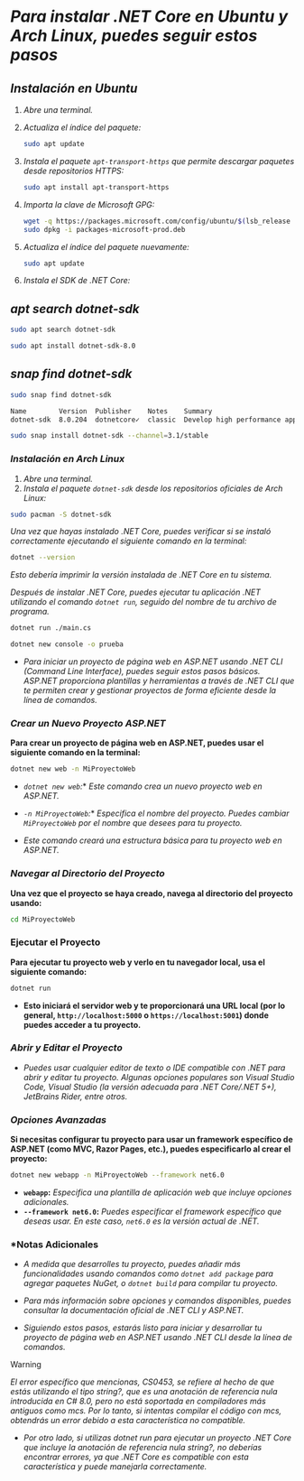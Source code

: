 <!-- Autor: Daniel Benjamin Perez Morales -->
<!-- GitHub: https://github.com/DanielPerezMoralesDev13 -->
<!-- Correo electrónico: danielperezdev@proton.me  -->
# ***Para instalar .NET Core en Ubuntu y Arch Linux, puedes seguir estos pasos***

## ***Instalación en Ubuntu***

1. *Abre una terminal.*
2. *Actualiza el índice del paquete:*

    ```bash
    sudo apt update
    ```

3. *Instala el paquete `apt-transport-https` que permite descargar paquetes desde repositorios HTTPS:*

    ```bash
    sudo apt install apt-transport-https
    ```

4. *Importa la clave de Microsoft GPG:*

    ```bash
    wget -q https://packages.microsoft.com/config/ubuntu/$(lsb_release -rs)/packages-microsoft-prod.deb -O packages-microsoft-prod.deb
    sudo dpkg -i packages-microsoft-prod.deb
    ```

5. *Actualiza el índice del paquete nuevamente:*

    ```bash
    sudo apt update
    ```

6. *Instala el SDK de .NET Core:*

## ***apt search dotnet-sdk***

```bash
sudo apt search dotnet-sdk
```

```bash
sudo apt install dotnet-sdk-8.0
```

## ***snap find dotnet-sdk***

```bash
sudo snap find dotnet-sdk
```

```txt
Name        Version  Publisher    Notes    Summary
dotnet-sdk  8.0.204  dotnetcore✓  classic  Develop high performance applications in less time, on any platform.
```

```bash
sudo snap install dotnet-sdk --channel=3.1/stable
```

### ***Instalación en Arch Linux***

1. *Abre una terminal.*
2. *Instala el paquete `dotnet-sdk` desde los repositorios oficiales de Arch Linux:*

```bash
sudo pacman -S dotnet-sdk
```

*Una vez que hayas instalado .NET Core, puedes verificar si se instaló correctamente ejecutando el siguiente comando en la terminal:*

```bash
dotnet --version
```

*Esto debería imprimir la versión instalada de .NET Core en tu sistema.*

*Después de instalar .NET Core, puedes ejecutar tu aplicación .NET utilizando el comando `dotnet run`, seguido del nombre de tu archivo de programa.*

```bash
dotnet run ./main.cs
```

```bash
dotnet new console -o prueba
```

- *Para iniciar un proyecto de página web en ASP.NET usando .NET CLI (Command Line Interface), puedes seguir estos pasos básicos. ASP.NET proporciona plantillas y herramientas a través de .NET CLI que te permiten crear y gestionar proyectos de forma eficiente desde la línea de comandos.*

### ***Crear un Nuevo Proyecto ASP.NET***

**Para crear un proyecto de página web en ASP.NET, puedes usar el siguiente comando en la terminal:**

```bash
dotnet new web -n MiProyectoWeb
```

- *`dotnet new web`:** *Este comando crea un nuevo proyecto web en ASP.NET.*
- *`-n MiProyectoWeb`:** *Especifica el nombre del proyecto. Puedes cambiar `MiProyectoWeb` por el nombre que desees para tu proyecto.*

- *Este comando creará una estructura básica para tu proyecto web en ASP.NET.*

### ***Navegar al Directorio del Proyecto***

**Una vez que el proyecto se haya creado, navega al directorio del proyecto usando:**

```bash
cd MiProyectoWeb
```

### Ejecutar el Proyecto

**Para ejecutar tu proyecto web y verlo en tu navegador local, usa el siguiente comando:**

```bash
dotnet run
```

- **Esto iniciará el servidor web y te proporcionará una URL local (por lo general, `http://localhost:5000` o `https://localhost:5001`) donde puedes acceder a tu proyecto.**

### ***Abrir y Editar el Proyecto***

- *Puedes usar cualquier editor de texto o IDE compatible con .NET para abrir y editar tu proyecto. Algunas opciones populares son Visual Studio Code, Visual Studio (la versión adecuada para .NET Core/.NET 5+), JetBrains Rider, entre otros.*

### ***Opciones Avanzadas***

**Si necesitas configurar tu proyecto para usar un framework específico de ASP.NET (como MVC, Razor Pages, etc.), puedes especificarlo al crear el proyecto:**

```bash
dotnet new webapp -n MiProyectoWeb --framework net6.0
```

- **`webapp`:** *Especifica una plantilla de aplicación web que incluye opciones adicionales.*
- **`--framework net6.0`:** *Puedes especificar el framework específico que deseas usar. En este caso, `net6.0` es la versión actual de .NET.*

### ***Notas Adicionales**

- *A medida que desarrolles tu proyecto, puedes añadir más funcionalidades usando comandos como `dotnet add package` para agregar paquetes NuGet, o `dotnet build` para compilar tu proyecto.*
- *Para más información sobre opciones y comandos disponibles, puedes consultar la documentación oficial de .NET CLI y ASP.NET.*

- *Siguiendo estos pasos, estarás listo para iniciar y desarrollar tu proyecto de página web en ASP.NET usando .NET CLI desde la línea de comandos.*

> [!WARNING]
> *El error específico que mencionas, CS0453, se refiere al hecho de que estás utilizando el tipo string?, que es una anotación de referencia nula introducida en C# 8.0, pero no está soportada en compiladores más antiguos como mcs. Por lo tanto, si intentas compilar el código con mcs, obtendrás un error debido a esta característica no compatible.*

- *Por otro lado, si utilizas dotnet run para ejecutar un proyecto .NET Core que incluye la anotación de referencia nula string?, no deberías encontrar errores, ya que .NET Core es compatible con esta característica y puede manejarla correctamente.*

